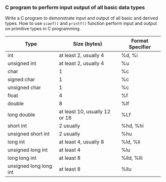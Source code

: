 ### C program to perform input output of all basic data types

Write a C program to demonstrate input and output of all basic and derived types. How to use `scanf()` and `printf()` function perform input and output on primitive types in C programming.

| Type                   | Size (bytes)                  | Format Specifier |
| ---------------------- | ----------------------------- | ---------------- |
| int                    | at least 2, usually 4         | %d, %i           |
| unsigned int           | at least 2, usually 4         | %u               |
| char                   | 1                             | %c               |
| signed char            | 1                             | %c               |
| unsigned char          | 1                             | %c               |
| float                  | 4                             | %f               |
| double                 | 8                             | %lf              |
| long double            | at least 10, usually 12 or 16 | %Lf              |
| short int              | 2 usually                     | %hd, %hi         |
| unsigned short int     | 2 usually                     | %hu              |
| long int               | at least 4, usually 8         | %ld, %li         |
| unsigned long int      | at least 4                    | %lu              |
| long long int          | at least 8                    | %lld, %lli       |
| unsigned long long int | at least 8                    | %llu             |
